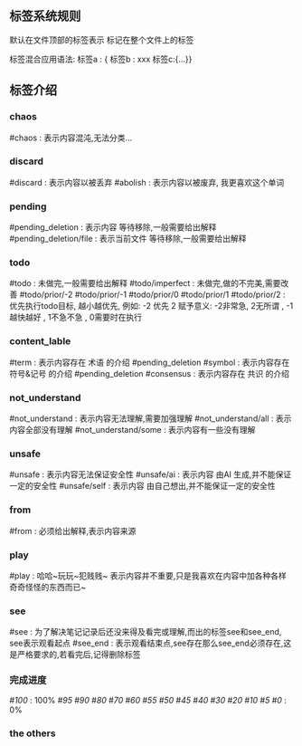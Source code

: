 
## 标签系统规则
默认在文件顶部的标签表示 标记在整个文件上的标签

标签混合应用语法: 标签a : { 标签b : xxx 标签c:{...}}

## 标签介绍
### chaos
#chaos : 表示内容混沌,无法分类...
### discard
#discard : 表示内容以被丢弃
#abolish : 表示内容以被废弃, 我更喜欢这个单词
### pending
#pending_deletion : 表示内容 等待移除,一般需要给出解释
#pending_deletion/file : 表示当前文件 等待移除,一般需要给出解释
### todo
#todo : 未做完,一般需要给出解释
#todo/imperfect : 未做完,做的不完美,需要改善
#todo/prior/-2 #todo/prior/-1 #todo/prior/0 #todo/prior/1 #todo/prior/2 : 
	优先执行todo目标, 越小越优先, 例如: -2 优先 2
	赋予意义: -2非常急, 2无所谓 , -1越快越好 , 1不急不急 , 0需要时在执行
### content_lable 
#term : 表示内容存在 术语 的介绍 #pending_deletion
#symbol : 表示内容存在 符号&记号 的介绍 #pending_deletion
#consensus : 表示内容存在 共识 的介绍
### not_understand
#not_understand : 表示内容无法理解,需要加强理解
#not_understand/all : 表示内容全部没有理解
#not_understand/some : 表示内容有一些没有理解
### unsafe
#unsafe : 表示内容无法保证安全性
#unsafe/ai : 表示内容 由AI 生成,并不能保证一定的安全性
#unsafe/self : 表示内容 由自己想出,并不能保证一定的安全性
### from
#from : 必须给出解释,表示内容来源
### play
#play : 哈哈~玩玩~犯贱贱~ 表示内容并不重要,只是我喜欢在内容中加各种各样奇奇怪怪的东西而已~
### see
#see : 为了解决笔记记录后还没来得及看完或理解,而出的标签see和see_end, see表示观看起点
#see_end : 表示观看结束点,see存在那么see_end必须存在,这是严格要求的,若看完后,记得删除标签

### 完成进度
#_100_ : 100%
#_95_
#_90_
#_80_
#_70_
#_60_
#_55_
#_50_
#_45_
#_40_
#_30_
#_20_
#_10_
#_5_
#_0_ : 0%
### the others
